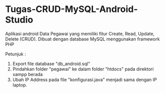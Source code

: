 # Tugas-CRUD-MySQL-Android-Studio
Aplikasi android Data Pegawai yang memiliki fitur Create, Read, Update, Delete (CRUD). Dibuat dengan database MySQL menggunakan framework PHP

Petunjuk :
1. Export file database "db_android.sql"
2. Pindahkan folder "pegawai" ke dalam folder "htdocs" pada direktori xampp berada
3. Ubah IP Address pada file "konfigurasi.java" menjadi sama dengan IP laptop.

